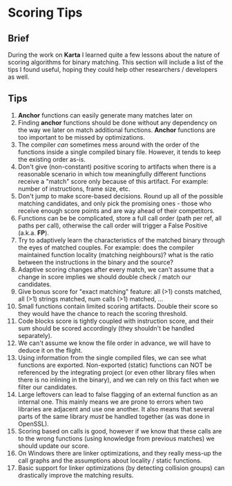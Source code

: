 Scoring Tips
==========
Brief
------
During the work on **Karta** I learned quite a few lessons about the nature of scoring algorithms for binary matching. This section will include a list of the tips I found useful, hoping they could help other researchers / developers as well.

Tips
-----
1. **Anchor** functions can easily generate many matches later on
2. Finding **anchor** functions should be done without any dependency on  the way we later on match additional functions. **Anchor** functions are too important to be missed by optimizations.
3. The compiler *can* sometimes mess around with the order of the functions inside a single compiled binary file. However, it tends to keep the existing order as-is.
4. Don't give (non-constant) positive scoring to artifacts when there is a reasonable scenario in which tow meaningfully different functions receive a "match" score only because of this artifact. For example: number of instructions, frame size, etc.
5. Don't jump to make score-based decisions. Round up all of the possible matching candidates, and only pick the promising ones - those who receive enough score points and are way ahead of their competitors.
6. Functions can be be complicated, store a full call order (path per ref, all paths per call), otherwise the call order will trigger a False Positive (a.k.a. **FP**).
7. Try to adaptively learn the characteristics of the matched binary through the eyes of matched couples. For example: does the compiler maintained function locality (matching neighbours)? what is the ratio between the instructions in the binary and the source?
8. Adaptive scoring changes after every match, we can't assume that a change in score implies we should double check / match our candidates.
9. Give bonus score for "exact matching" feature: all (>1) consts matched, all (>1) strings matched, num calls (>1) matched, ...
10. Small functions contain limited scoring artifacts. Double their score so they would have the chance to reach the scoring threshold.
11. Code blocks score is tightly coupled with instruction score, and their sum should be scored accordingly (they shouldn't be handled separately).
12. We can't assume we know the file order in advance, we will have to deduce it on the flight.
13. Using information from the single compiled files, we can see what functions are exported. Non-exported (static) functions can NOT be referenced by the integrating project (or even other library files when there is no inlining in the binary), and we can rely on this fact when we filter our candidates.
14. Large leftovers can lead to false flagging of an external function as an internal one. This mainly means we are prone to errors when two libraries are adjacent and use one another. It also means that several parts of the same library *must* be handled together (as was done in OpenSSL).
15. Scoring based on calls is good, however if we know that these calls are to the wrong functions (using knowledge from previous matches) we should update our score.
16. On Windows there are linker optimizations, and they really mess-up the call graphs and the assumptions about locality / static functions.
17. Basic support for linker optimizations (by detecting collision groups) can drastically improve the matching results.
 